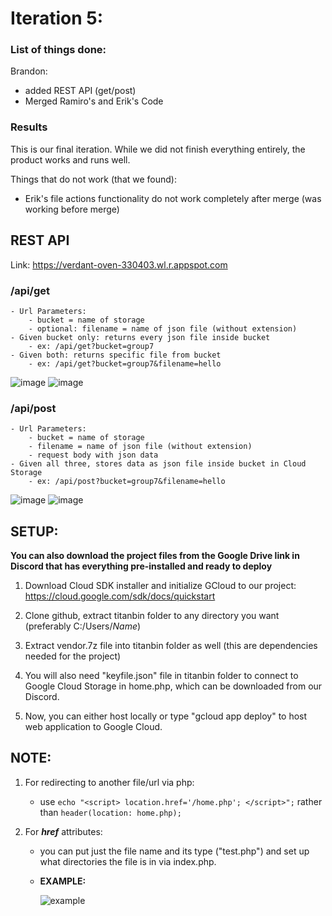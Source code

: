 # Iteration 5:
### **List of things done:**
Brandon:
- added REST API (get/post)
- Merged Ramiro's and Erik's Code

### Results
This is our final iteration. While we did not finish everything entirely, the product works and runs well.

Things that do not work (that we found):
- Erik's file actions functionality do not work completely after merge (was working before merge)

## REST API
Link: https://verdant-oven-330403.wl.r.appspot.com
### /api/get
    - Url Parameters:
        - bucket = name of storage
        - optional: filename = name of json file (without extension)
    - Given bucket only: returns every json file inside bucket
        - ex: /api/get?bucket=group7 
    - Given both: returns specific file from bucket
        - ex: /api/get?bucket=group7&filename=hello

![image](https://user-images.githubusercontent.com/55907638/144702857-abafb795-1c91-4864-a8e8-c2577f77e672.png)
![image](https://user-images.githubusercontent.com/55907638/144702988-78f363cf-a829-47a3-a66f-db114bb32fea.png)


### /api/post
    - Url Parameters:
        - bucket = name of storage
        - filename = name of json file (without extension)
        - request body with json data
    - Given all three, stores data as json file inside bucket in Cloud Storage
        - ex: /api/post?bucket=group7&filename=hello
        
![image](https://user-images.githubusercontent.com/55907638/144702819-6c000121-f50c-447a-b4bd-72c115892047.png)
![image](https://user-images.githubusercontent.com/55907638/144702843-18ce3cd8-3477-4403-bf50-3dba8137a6cb.png)

## **SETUP:**

**You can also download the project files from the Google Drive link in Discord that has everything pre-installed and ready to deploy**

1. Download Cloud SDK installer and initialize GCloud to our project: https://cloud.google.com/sdk/docs/quickstart

2. Clone github, extract titanbin folder to any directory you want (preferably C:/Users/_Name_)

3. Extract vendor.7z file into titanbin folder as well (this are dependencies needed for the project)

4. You will also need "keyfile.json" file in titanbin folder to connect to Google Cloud Storage in home.php, which can be downloaded from our Discord.

5. Now, you can either host locally or type "gcloud app deploy" to host web application to Google Cloud. 


## NOTE:
1) For redirecting to another file/url via php:

    - use ```echo "<script> location.href='/home.php'; </script>";``` rather than ```header(location: home.php);```

2) For **_href_** attributes:
    - you can put just the file name and its type ("test.php") and set up what directories the file is in via index.php.

    - **EXAMPLE:**

       ![example](https://user-images.githubusercontent.com/55907638/135773345-4fa579a4-65d7-45b6-a6d9-26f998cff46f.png)

